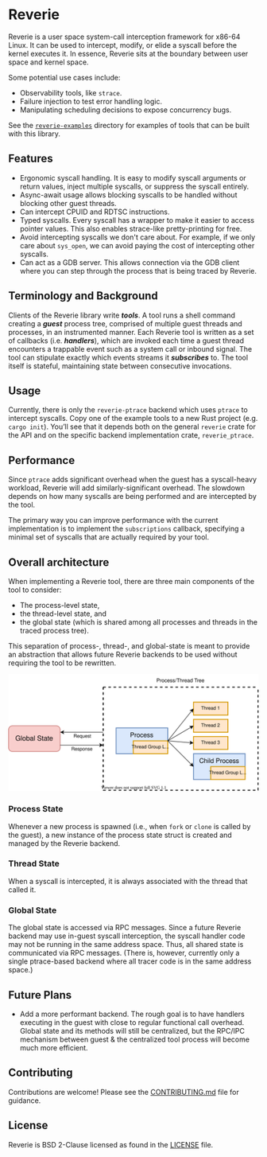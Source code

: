 # Reverie

Reverie is a user space system-call interception framework for x86-64 Linux.
It can be used to intercept, modify, or elide a syscall before the kernel
executes it. In essence, Reverie sits at the boundary between user space and
kernel space.

Some potential use cases include:

* Observability tools, like `strace`.
* Failure injection to test error handling logic.
* Manipulating scheduling decisions to expose concurrency bugs.

See the [`reverie-examples`](reverie-examples) directory for examples of
tools that can be built with this library.

## Features

 * Ergonomic syscall handling. It is easy to modify syscall arguments or return
   values, inject multiple syscalls, or suppress the syscall entirely.
 * Async-await usage allows blocking syscalls to be handled without blocking
   other guest threads.
 * Can intercept CPUID and RDTSC instructions.
 * Typed syscalls. Every syscall has a wrapper to make it easier to access
   pointer values. This also enables strace-like pretty-printing for free.
 * Avoid intercepting syscalls we don't care about. For example, if we only care
   about `sys_open`, we can avoid paying the cost of intercepting other
   syscalls.
 * Can act as a GDB server. This allows connection via the GDB client where you
   can step through the process that is being traced by Reverie.

## Terminology and Background

Clients of the Reverie library write ***tools***. A tool runs a shell command
creating a ***guest*** process tree, comprised of multiple guest threads and
processes, in an instrumented manner. Each Reverie tool is written as a set
of callbacks (i.e. ***handlers***), which are invoked each time a guest
thread encounters a trappable event such as a system call or inbound signal.
The tool can stipulate exactly which events streams it ***subscribes*** to.
The tool itself is stateful, maintaining state between consecutive
invocations.

## Usage

Currently, there is only the `reverie-ptrace` backend which uses `ptrace` to
intercept syscalls. Copy one of the example tools to a new Rust project (e.g.
`cargo init`). You’ll see that it depends both on the general `reverie` crate
for the API and on the specific backend implementation crate,
`reverie_ptrace`.

## Performance

Since `ptrace` adds significant overhead when the guest has a syscall-heavy
workload, Reverie will add similarly-significant overhead. The slowdown depends
on how many syscalls are being performed and are intercepted by the tool.

The primary way you can improve performance with the current implementation is
to implement the `subscriptions` callback, specifying a minimal set of syscalls
that are actually required by your tool.

## Overall architecture

When implementing a Reverie tool, there are three main components of the tool to
consider:

* The process-level state,
* the thread-level state, and
* the global state (which is shared among all processes and threads in the
  traced process tree).

This separation of process-, thread-, and global-state is meant to provide an
abstraction that allows future Reverie backends to be used without requiring the
tool to be rewritten.

![architecture](./assets/architecture-diagram.svg "Architecture Diagram")

### Process State

Whenever a new process is spawned (i.e., when `fork` or `clone` is called by the
guest), a new instance of the process state struct is created and managed by the
Reverie backend.

### Thread State

When a syscall is intercepted, it is always associated with the thread that
called it.

### Global State

The global state is accessed via RPC messages. Since a future Reverie backend
may use in-guest syscall interception, the syscall handler code may not be
running in the same address space. Thus, all shared state is communicated via
RPC messages. (There is, however, currently only a single ptrace-based backend
where all tracer code is in the same address space.)

## Future Plans

 * Add a more performant backend. The rough goal is to have handlers executing in
   the guest with close to regular functional call overhead. Global state and its
   methods will still be centralized, but the RPC/IPC mechanism between guest &
   the centralized tool process will become much more efficient.

## Contributing

Contributions are welcome! Please see the [CONTRIBUTING.md](CONTRIBUTING.md)
file for guidance.

## License

Reverie is BSD 2-Clause licensed as found in the [LICENSE](LICENSE) file.
